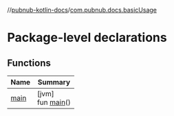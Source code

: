 //[pubnub-kotlin-docs](../../index.md)/[com.pubnub.docs.basicUsage](index.md)

# Package-level declarations

## Functions

| Name | Summary |
|---|---|
| [main](main.md) | [jvm]<br>fun [main](main.md)() |
